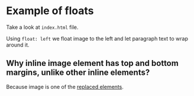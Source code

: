 # Example of floats

Take a look at `index.html` file.

Using `float: left` we float image to the left and let paragraph text to wrap around it.

## Why inline image element has top and bottom margins, unlike other inline elements?

Because image is one of the [replaced elements](http://reference.sitepoint.com/css/replacedelements).